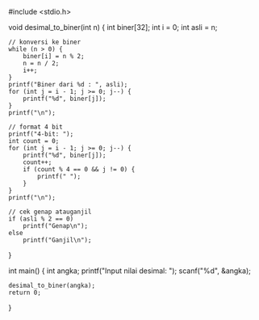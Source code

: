 #include <stdio.h>

void desimal_to_biner(int n) {
    int biner[32];
    int i = 0;
    int asli = n;

    // konversi ke biner
    while (n > 0) {
        biner[i] = n % 2;
        n = n / 2;
        i++;
    }
    printf("Biner dari %d : ", asli);
    for (int j = i - 1; j >= 0; j--) {
        printf("%d", biner[j]);
    }
    printf("\n");

    // format 4 bit
    printf("4-bit: ");
    int count = 0;
    for (int j = i - 1; j >= 0; j--) {
        printf("%d", biner[j]);
        count++;
        if (count % 4 == 0 && j != 0) {
            printf(" ");
        }
    }
    printf("\n");

    // cek genap atauganjil
    if (asli % 2 == 0)
        printf("Genap\n");
    else
        printf("Ganjil\n");
}

int main() {
    int angka;
    printf("Input nilai desimal: ");
    scanf("%d", &angka);

    desimal_to_biner(angka);
    return 0;
}
